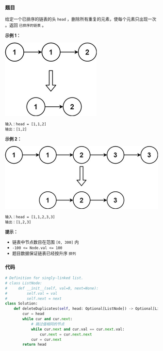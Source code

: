 ### 题目

给定一个已排序的链表的头 `head` ，删除所有重复的元素，使每个元素只出现一次 。返回 `已排序的链表` 。

**示例 1：**

![img1](./images/83-1.jpg)

```
输入：head = [1,1,2]
输出：[1,2]
```

**示例 2：**

![img2](images/83-2.jpg)

```
输入：head = [1,1,2,3,3]
输出：[1,2,3]
``` 

**提示：**

- 链表中节点数目在范围 `[0, 300]` 内
- `-100 <= Node.val <= 100`
- 题目数据保证链表已经按升序 `排列`

### 代码

```python
# Definition for singly-linked list.
# class ListNode:
#     def __init__(self, val=0, next=None):
#         self.val = val
#         self.next = next
class Solution:
    def deleteDuplicates(self, head: Optional[ListNode]) -> Optional[ListNode]:
        cur = head
        while cur and cur.next:
            # 跳过值相同的节点
            while cur.next and cur.val == cur.next.val:
                cur.next = cur.next.next
            cur = cur.next
        return head
```